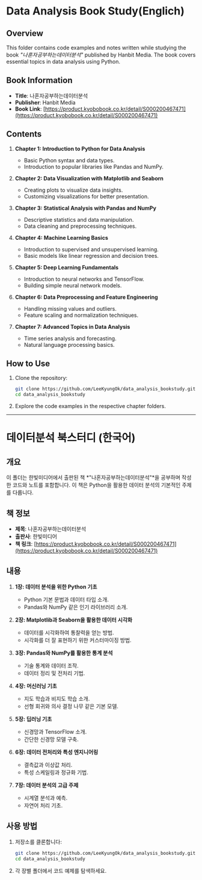 # Data Analysis Book Study(Englich)

## Overview
This folder contains code examples and notes written while studying the book *"나혼자공부하는데이터분석"* published by Hanbit Media. The book covers essential topics in data analysis using Python.


## Book Information
- **Title**: 나혼자공부하는데이터분석
- **Publisher**: Hanbit Media
- **Book Link**: [https://product.kyobobook.co.kr/detail/S000200467471](https://product.kyobobook.co.kr/detail/S000200467471)

## Contents
1. **Chapter 1: Introduction to Python for Data Analysis**
   - Basic Python syntax and data types.
   - Introduction to popular libraries like Pandas and NumPy.

2. **Chapter 2: Data Visualization with Matplotlib and Seaborn**
   - Creating plots to visualize data insights.
   - Customizing visualizations for better presentation.

3. **Chapter 3: Statistical Analysis with Pandas and NumPy**
   - Descriptive statistics and data manipulation.
   - Data cleaning and preprocessing techniques.

4. **Chapter 4: Machine Learning Basics**
   - Introduction to supervised and unsupervised learning.
   - Basic models like linear regression and decision trees.

5. **Chapter 5: Deep Learning Fundamentals**
   - Introduction to neural networks and TensorFlow.
   - Building simple neural network models.

6. **Chapter 6: Data Preprocessing and Feature Engineering**
   - Handling missing values and outliers.
   - Feature scaling and normalization techniques.

7. **Chapter 7: Advanced Topics in Data Analysis**
   - Time series analysis and forecasting.
   - Natural language processing basics.


## How to Use
1. Clone the repository:
   ```bash
   git clone https://github.com/LeeKyungOk/data_analysis_bookstudy.git
   cd data_analysis_bookstudy
   ```
2. Explore the code examples in the respective chapter folders.


---

# 데이터분석 북스터디 (한국어)

## 개요
이 폴더는 한빛미디어에서 출판된 책 *"나혼자공부하는데이터분석"*을 공부하며 작성한 코드와 노트를 포함합니다. 이 책은 Python을 활용한 데이터 분석의 기본적인 주제를 다룹니다.


## 책 정보
- **제목**: 나혼자공부하는데이터분석
- **출판사**: 한빛미디어
- **책 링크**: [https://product.kyobobook.co.kr/detail/S000200467471](https://product.kyobobook.co.kr/detail/S000200467471)

## 내용
1. **1장: 데이터 분석을 위한 Python 기초**
   - Python 기본 문법과 데이터 타입 소개.
   - Pandas와 NumPy 같은 인기 라이브러리 소개.

2. **2장: Matplotlib과 Seaborn을 활용한 데이터 시각화**
   - 데이터를 시각화하여 통찰력을 얻는 방법.
   - 시각화를 더 잘 표현하기 위한 커스터마이징 방법.

3. **3장: Pandas와 NumPy를 활용한 통계 분석**
   - 기술 통계와 데이터 조작.
   - 데이터 정리 및 전처리 기법.

4. **4장: 머신러닝 기초**
   - 지도 학습과 비지도 학습 소개.
   - 선형 회귀와 의사 결정 나무 같은 기본 모델.

5. **5장: 딥러닝 기초**
   - 신경망과 TensorFlow 소개.
   - 간단한 신경망 모델 구축.

6. **6장: 데이터 전처리와 특성 엔지니어링**
   - 결측값과 이상값 처리.
   - 특성 스케일링과 정규화 기법.

7. **7장: 데이터 분석의 고급 주제**
   - 시계열 분석과 예측.
   - 자연어 처리 기초.


## 사용 방법
1. 저장소를 클론합니다:
   ```bash
   git clone https://github.com/LeeKyungOk/data_analysis_bookstudy.git
   cd data_analysis_bookstudy
   ```
2. 각 장별 폴더에서 코드 예제를 탐색하세요.
